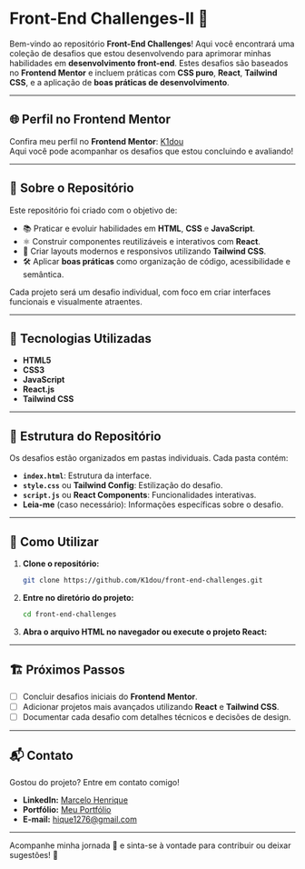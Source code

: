 # Front-End Challenges-II 🚀  

Bem-vindo ao repositório **Front-End Challenges**! Aqui você encontrará uma coleção de desafios que estou desenvolvendo para aprimorar minhas habilidades em **desenvolvimento front-end**. Estes desafios são baseados no **Frontend Mentor** e incluem práticas com **CSS puro**, **React**, **Tailwind CSS**, e a aplicação de **boas práticas de desenvolvimento**.

---

## 🌐 Perfil no Frontend Mentor  

Confira meu perfil no **Frontend Mentor**: [K1dou](https://www.frontendmentor.io/profile/K1dou)  
Aqui você pode acompanhar os desafios que estou concluindo e avaliando!

---

## 🧩 Sobre o Repositório  

Este repositório foi criado com o objetivo de:  
- 📚 Praticar e evoluir habilidades em **HTML**, **CSS** e **JavaScript**.  
- ⚛️ Construir componentes reutilizáveis e interativos com **React**.  
- 🎨 Criar layouts modernos e responsivos utilizando **Tailwind CSS**.  
- 🛠 Aplicar **boas práticas** como organização de código, acessibilidade e semântica.

Cada projeto será um desafio individual, com foco em criar interfaces funcionais e visualmente atraentes.

---

## 🚀 Tecnologias Utilizadas  

- **HTML5**  
- **CSS3**  
- **JavaScript**  
- **React.js**  
- **Tailwind CSS**  

---

## 📂 Estrutura do Repositório  

Os desafios estão organizados em pastas individuais. Cada pasta contém:  
- **`index.html`**: Estrutura da interface.  
- **`style.css`** ou **Tailwind Config**: Estilização do desafio.  
- **`script.js`** ou **React Components**: Funcionalidades interativas.  
- **Leia-me** (caso necessário): Informações específicas sobre o desafio.

---


## 📖 Como Utilizar  

1. **Clone o repositório:**  
   ```bash
   git clone https://github.com/K1dou/front-end-challenges.git
   ```  

2. **Entre no diretório do projeto:**  
   ```bash
   cd front-end-challenges
   ```  

3. **Abra o arquivo HTML no navegador ou execute o projeto React:**  

---

## 🏗 Próximos Passos  

- [ ] Concluir desafios iniciais do **Frontend Mentor**.  
- [ ] Adicionar projetos mais avançados utilizando **React** e **Tailwind CSS**.  
- [ ] Documentar cada desafio com detalhes técnicos e decisões de design.  

---

## 📬 Contato  

Gostou do projeto? Entre em contato comigo!  
- **LinkedIn:** [Marcelo Henrique](https://www.linkedin.com/in/marcelo-henrique-290a37202/)  
- **Portfólio:** [Meu Portfólio](https://www.kidou.tech/)  
- **E-mail:** [hique1276@gmail.com](mailto:hique1276@gmail.com)  

---

Acompanhe minha jornada 🚀 e sinta-se à vontade para contribuir ou deixar sugestões! 🙂


